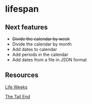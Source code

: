 # lifespan

## Next features

- ~~Divide the calendar by week~~
- Divide the calendar by month
- Add dates to calendar
- Add periods in the calendar
- Add dates from a file in JSON format

## Resources

[Life Weeks](https://waitbutwhy.com/2014/05/life-weeks.html)

[The Tail End](https://waitbutwhy.com/2015/12/the-tail-end.html?utm_source=Main+List&utm_campaign=7b24f837af-EMAIL_CAMPAIGN_NYT_2_25_2022_9_27&utm_medium=email&utm_term=0_5b568bad0b-7b24f837af-55408176&mc_cid=7b24f837af&mc_eid=d2ab1d0617)
